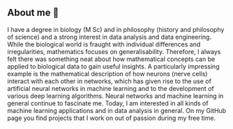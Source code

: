 ## About me 👋
I have a degree in biology (M Sc) and in philosophy (history and philosophy of science) and a strong interest in data analysis and data engineering.
While the biological world is fraught with individual differences and irregularities, mathematics focuses on generalisability. Therefore, I always felt there was something neat about how mathematical concepts can be applied to biological data to gain useful insights. A particularly impressing example is the mathematical description of how neurons (nerve cells) interact with each other in networks, which has given rise to the use of artificial neural networks in machine learning and to the development of various deep learning algorithms. Neural networks and machine learning in general continue to fascinate me. 
Today, I am interested in all kinds of machine learning applications and in data analysis in general. On my GitHub page you find projects that I work on out of passion during my free time.  

<!--
**HieronymusEsteban/HieronymusEsteban** is a ✨ _special_ ✨ repository because its `README.md` (this file) appears on your GitHub profile.

Here are some ideas to get you started:

- 🔭 I’m currently working on ...
- 🌱 I’m currently learning ...
- 👯 I’m looking to collaborate on ...
- 🤔 I’m looking for help with ...
- 💬 Ask me about ...
- 📫 How to reach me: ...
- 😄 Pronouns: ...
- ⚡ Fun fact: ...
-->
